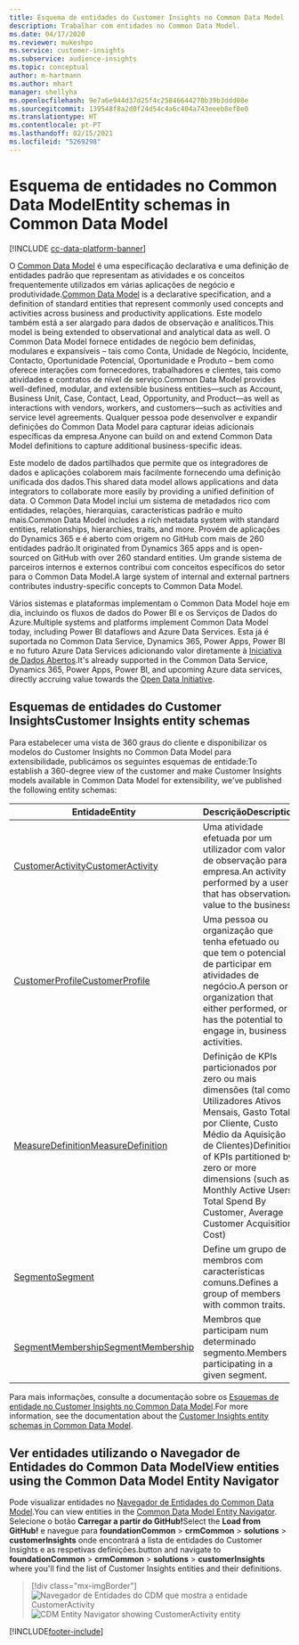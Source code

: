 ```yaml
---
title: Esquema de entidades do Customer Insights no Common Data Model
description: Trabalhar com entidades no Common Data Model.
ms.date: 04/17/2020
ms.reviewer: mukeshpo
ms.service: customer-insights
ms.subservice: audience-insights
ms.topic: conceptual
author: m-hartmann
ms.author: mhart
manager: shellyha
ms.openlocfilehash: 9e7a6e944d37d25f4c25846644278b39b3ddd08e
ms.sourcegitcommit: 139548f8a2d0f24d54c4a6c404a743eeeb8ef8e0
ms.translationtype: HT
ms.contentlocale: pt-PT
ms.lasthandoff: 02/15/2021
ms.locfileid: "5269298"
---
```

# <a name="entity-schemas-in-common-data-model"></a><span data-ttu-id="413ed-103">Esquema de entidades no Common Data Model</span><span class="sxs-lookup"><span data-stu-id="413ed-103">Entity schemas in Common Data Model</span></span>

[!INCLUDE [cc-data-platform-banner](../includes/cc-data-platform-banner.md)]

<span data-ttu-id="413ed-104">O [Common Data Model](https://docs.microsoft.com/common-data-model/) é uma especificação declarativa e uma definição de entidades padrão que representam as atividades e os conceitos frequentemente utilizados em várias aplicações de negócio e produtividade.</span><span class="sxs-lookup"><span data-stu-id="413ed-104">[Common Data Model](https://docs.microsoft.com/common-data-model/) is a declarative specification, and a definition of standard entities that represent commonly used concepts and activities across business and productivity applications.</span></span> <span data-ttu-id="413ed-105">Este modelo também está a ser alargado para dados de observação e analíticos.</span><span class="sxs-lookup"><span data-stu-id="413ed-105">This model is being extended to observational and analytical data as well.</span></span> <span data-ttu-id="413ed-106">O Common Data Model fornece entidades de negócio bem definidas, modulares e expansíveis – tais como Conta, Unidade de Negócio, Incidente, Contacto, Oportunidade Potencial, Oportunidade e Produto – bem como oferece interações com fornecedores, trabalhadores e clientes, tais como atividades e contratos de nível de serviço.</span><span class="sxs-lookup"><span data-stu-id="413ed-106">Common Data Model provides well-defined, modular, and extensible business entities—such as Account, Business Unit, Case, Contact, Lead, Opportunity, and Product—as well as interactions with vendors, workers, and customers—such as activities and service level agreements.</span></span> <span data-ttu-id="413ed-107">Qualquer pessoa pode desenvolver e expandir definições do Common Data Model para capturar ideias adicionais específicas da empresa.</span><span class="sxs-lookup"><span data-stu-id="413ed-107">Anyone can build on and extend Common Data Model definitions to capture additional business-specific ideas.</span></span>

<span data-ttu-id="413ed-108">Este modelo de dados partilhados que permite que os integradores de dados e aplicações colaborem mais facilmente fornecendo uma definição unificada dos dados.</span><span class="sxs-lookup"><span data-stu-id="413ed-108">This shared data model allows applications and data integrators to collaborate more easily by providing a unified definition of data.</span></span> <span data-ttu-id="413ed-109">O Common Data Model inclui um sistema de metadados rico com entidades, relações, hierarquias, características padrão e muito mais.</span><span class="sxs-lookup"><span data-stu-id="413ed-109">Common Data Model includes a rich metadata system with standard entities, relationships, hierarchies, traits, and more.</span></span> <span data-ttu-id="413ed-110">Provém de aplicações do Dynamics 365 e é aberto com origem no GitHub com mais de 260 entidades padrão.</span><span class="sxs-lookup"><span data-stu-id="413ed-110">It originated from Dynamics 365 apps and is open-sourced on GitHub with over 260 standard entities.</span></span> <span data-ttu-id="413ed-111">Um grande sistema de parceiros internos e externos contribui com conceitos específicos do setor para o Common Data Model.</span><span class="sxs-lookup"><span data-stu-id="413ed-111">A large system of internal and external partners contributes industry-specific concepts to Common Data Model.</span></span>

<span data-ttu-id="413ed-112">Vários sistemas e plataformas implementam o Common Data Model hoje em dia, incluindo os fluxos de dados do Power BI e os Serviços de Dados do Azure.</span><span class="sxs-lookup"><span data-stu-id="413ed-112">Multiple systems and platforms implement Common Data Model today, including Power BI dataflows and Azure Data Services.</span></span> <span data-ttu-id="413ed-113">Esta já é suportada no Common Data Service, Dynamics 365, Power Apps, Power BI e no futuro Azure Data Services adicionando valor diretamente à [Iniciativa de Dados Abertos](https://www.microsoft.com/open-data-initiative).</span><span class="sxs-lookup"><span data-stu-id="413ed-113">It's already supported in the Common Data Service, Dynamics 365, Power Apps, Power BI, and upcoming Azure data services, directly accruing value towards the [Open Data Initiative](https://www.microsoft.com/open-data-initiative).</span></span>

## <a name="customer-insights-entity-schemas"></a><span data-ttu-id="413ed-114">Esquemas de entidades do Customer Insights</span><span class="sxs-lookup"><span data-stu-id="413ed-114">Customer Insights entity schemas</span></span>

<span data-ttu-id="413ed-115">Para estabelecer uma vista de 360 graus do cliente e disponibilizar os modelos do Customer Insights no Common Data Model para extensibilidade, publicámos os seguintes esquemas de entidade:</span><span class="sxs-lookup"><span data-stu-id="413ed-115">To establish a 360-degree view of the customer and make Customer Insights models available in Common Data Model for extensibility, we've published the following entity schemas:</span></span>

| <span data-ttu-id="413ed-116">Entidade</span><span class="sxs-lookup"><span data-stu-id="413ed-116">Entity</span></span> | <span data-ttu-id="413ed-117">Descrição</span><span class="sxs-lookup"><span data-stu-id="413ed-117">Description</span></span> |
|---------|---------|
|[<span data-ttu-id="413ed-118">CustomerActivity</span><span class="sxs-lookup"><span data-stu-id="413ed-118">CustomerActivity</span></span>](https://docs.microsoft.com/common-data-model/schema/core/applicationcommon/foundationcommon/crmcommon/solutions/customerinsights/customeractivity) | <span data-ttu-id="413ed-119">Uma atividade efetuada por um utilizador com valor de observação para a empresa.</span><span class="sxs-lookup"><span data-stu-id="413ed-119">An activity performed by a user that has observational value to the business.</span></span> |
|[<span data-ttu-id="413ed-120">CustomerProfile</span><span class="sxs-lookup"><span data-stu-id="413ed-120">CustomerProfile</span></span>](https://docs.microsoft.com/common-data-model/schema/core/applicationcommon/foundationcommon/crmcommon/solutions/customerinsights/customerprofile) | <span data-ttu-id="413ed-121">Uma pessoa ou organização que tenha efetuado ou que tem o potencial de participar em atividades de negócio.</span><span class="sxs-lookup"><span data-stu-id="413ed-121">A person or organization that either performed, or has the potential to engage in, business activities.</span></span> |
|[<span data-ttu-id="413ed-122">MeasureDefinition</span><span class="sxs-lookup"><span data-stu-id="413ed-122">MeasureDefinition</span></span>](https://docs.microsoft.com/common-data-model/schema/core/applicationcommon/foundationcommon/crmcommon/solutions/customerinsights/measuredefinition) | <span data-ttu-id="413ed-123">Definição de KPIs particionados por zero ou mais dimensões (tal como, Utilizadores Ativos Mensais, Gasto Total por Cliente, Custo Médio da Aquisição de Clientes)</span><span class="sxs-lookup"><span data-stu-id="413ed-123">Definition of KPIs partitioned by zero or more dimensions (such as Monthly Active Users, Total Spend By Customer, Average Customer Acquisition Cost)</span></span> |
|[<span data-ttu-id="413ed-124">Segmento</span><span class="sxs-lookup"><span data-stu-id="413ed-124">Segment</span></span>](https://docs.microsoft.com/common-data-model/schema/core/applicationcommon/foundationcommon/crmcommon/solutions/customerinsights/segment) | <span data-ttu-id="413ed-125">Define um grupo de membros com características comuns.</span><span class="sxs-lookup"><span data-stu-id="413ed-125">Defines a group of members with common traits.</span></span> |
|[<span data-ttu-id="413ed-126">SegmentMembership</span><span class="sxs-lookup"><span data-stu-id="413ed-126">SegmentMembership</span></span>](https://docs.microsoft.com/common-data-model/schema/core/applicationcommon/foundationcommon/crmcommon/solutions/customerinsights/segmentmembership) | <span data-ttu-id="413ed-127">Membros que participam num determinado segmento.</span><span class="sxs-lookup"><span data-stu-id="413ed-127">Members participating in a given segment.</span></span> |

<span data-ttu-id="413ed-128">Para mais informações, consulte a documentação sobre os [Esquemas de entidade no Customer Insights no Common Data Model](https://docs.microsoft.com/common-data-model/schema/core/applicationcommon/foundationcommon/crmcommon/solutions/customerinsights/overview).</span><span class="sxs-lookup"><span data-stu-id="413ed-128">For more information, see the documentation about the [Customer Insights entity schemas in Common Data Model](https://docs.microsoft.com/common-data-model/schema/core/applicationcommon/foundationcommon/crmcommon/solutions/customerinsights/overview).</span></span>

## <a name="view-entities-using-the-common-data-model-entity-navigator"></a><span data-ttu-id="413ed-129">Ver entidades utilizando o Navegador de Entidades do Common Data Model</span><span class="sxs-lookup"><span data-stu-id="413ed-129">View entities using the Common Data Model Entity Navigator</span></span>

<span data-ttu-id="413ed-130">Pode visualizar entidades no [Navegador de Entidades do Common Data Model](https://microsoft.github.io/CDM/).</span><span class="sxs-lookup"><span data-stu-id="413ed-130">You can view entities in the [Common Data Model Entity Navigator](https://microsoft.github.io/CDM/).</span></span> <span data-ttu-id="413ed-131">Selecione o botão **Carregar a partir do GitHub!**</span><span class="sxs-lookup"><span data-stu-id="413ed-131">Select the **Load from GitHub!**</span></span> <span data-ttu-id="413ed-132">e navegue para **foundationCommon** > **crmCommon** > **solutions** > **customerInsights** onde encontrará a lista de entidades do Customer Insights e as respetivas definições.</span><span class="sxs-lookup"><span data-stu-id="413ed-132">button and navigate to **foundationCommon** > **crmCommon** > **solutions** > **customerInsights** where you'll find the list of Customer Insights entities and their definitions.</span></span>
> [!div class="mx-imgBorder"]
> <span data-ttu-id="413ed-133">![Navegador de Entidades do CDM que mostra a entidade CustomerActivity](media/CDM-entity-navigator.png "Navegador de Entidades do CDM que mostra a entidade CustomerActivity")</span><span class="sxs-lookup"><span data-stu-id="413ed-133">![CDM Entity Navigator showing CustomerActivity entity](media/CDM-entity-navigator.png "CDM Entity Navigator showing CustomerActivity entity")</span></span>


[!INCLUDE[footer-include](../includes/footer-banner.md)]